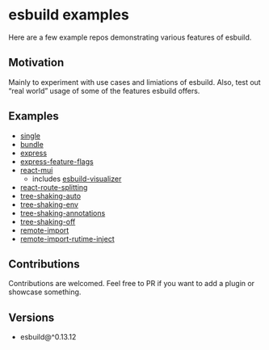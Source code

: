 # esbuild examples

Here are a few example repos demonstrating various features of esbuild.

## Motivation 

Mainly to experiment with use cases and limiations of esbuild. Also, test out “real world” usage of some of the features esbuild offers.

## Examples

- [single](./examples/single)
- [bundle](./exmaples/bundle)
- [express](./examples/express)
- [express-feature-flags](./examples/express-feature-flags)
- [react-mui](./examples/react-mui)
  - includes [esbuild-visualizer](https://github.com/btd/esbuild-visualizer)
- [react-route-splitting](./examples/react-route-splitting)
- [tree-shaking-auto](./examples/tree-shaking-auto)
- [tree-shaking-env](./examples/tree-shaking-env)
- [tree-shaking-annotations](./examples/tree-shaking-annotations)
- [tree-shaking-off](./examples/tree-shaking-off)
- [remote-import](./examples/remote-import)
- [remote-import-rutime-inject](./examples/remote-import-runtime-inject)

## Contributions 

Contributions are welcomed. Feel free to PR if you want to add a plugin or showcase something.

## Versions

- esbuild@^0.13.12
